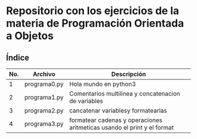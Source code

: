 # Repositorio con los ejercicios de la materia de Programación Orientada a Objetos

## Índice

|No.|Archivo|Descripción|
|--|--|--|
|1|programa0.py|Hola mundo en python3|
|2|programa1.py|Comentarios multilinea y concatenacion de variables|
|3|programa2.py|cancatenar variablesy formatearlas|
|4|programa3.py|formatear cadenas y    operaciones aritmeticas usando el         print y el format|
